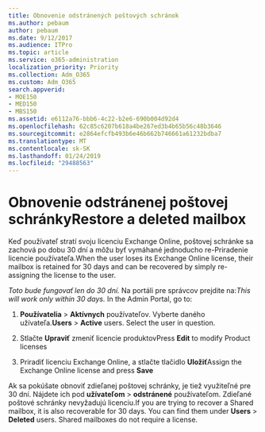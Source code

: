 ```yaml
---
title: Obnovenie odstránených poštových schránok
ms.author: pebaum
author: pebaum
ms.date: 9/12/2017
ms.audience: ITPro
ms.topic: article
ms.service: o365-administration
localization_priority: Priority
ms.collection: Adm_O365
ms.custom: Adm_O365
search.appverid:
- MOE150
- MED150
- MBS150
ms.assetid: e6112a76-bbb6-4c22-b2e6-690b004d92d4
ms.openlocfilehash: 62c85c6207b618a4be267ed3b4b65b56c48b3646
ms.sourcegitcommit: e2864efcfb493b6e46b662b746661a61232bdba7
ms.translationtype: MT
ms.contentlocale: sk-SK
ms.lasthandoff: 01/24/2019
ms.locfileid: "29488563"
---
```

# <a name="restore-a-deleted-mailbox"></a><span data-ttu-id="a275e-102">Obnovenie odstránenej poštovej schránky</span><span class="sxs-lookup"><span data-stu-id="a275e-102">Restore a deleted mailbox</span></span>

<span data-ttu-id="a275e-103">Keď používateľ stratí svoju licenciu Exchange Online, poštovej schránke sa zachová po dobu 30 dní a môžu byť vymáhané jednoducho re-Priradenie licencie používateľa.</span><span class="sxs-lookup"><span data-stu-id="a275e-103">When the user loses its Exchange Online license, their mailbox is retained for 30 days and can be recovered by simply re-assigning the license to the user.</span></span>
  
 <span data-ttu-id="a275e-p101">*Toto bude fungovať len do 30 dní.*  Na portáli pre správcov prejdite na:</span><span class="sxs-lookup"><span data-stu-id="a275e-p101">*This will work only within 30 days.*  In the Admin Portal, go to:</span></span> 
  
1. <span data-ttu-id="a275e-p102">**Používatelia** \> **Aktívnych** používateľov. Vyberte daného užívateľa.</span><span class="sxs-lookup"><span data-stu-id="a275e-p102">**Users** \> **Active** users. Select the user in question.</span></span> 
    
2. <span data-ttu-id="a275e-108">Stlačte **Upraviť** zmeniť licencie produktov</span><span class="sxs-lookup"><span data-stu-id="a275e-108">Press **Edit** to modify Product licenses</span></span> 
    
3. <span data-ttu-id="a275e-109">Priradiť licenciu Exchange Online, a stlačte tlačidlo **Uložiť**</span><span class="sxs-lookup"><span data-stu-id="a275e-109">Assign the Exchange Online license and press **Save**</span></span>
    
<span data-ttu-id="a275e-p103">Ak sa pokúšate obnoviť zdieľanej poštovej schránky, je tiež využiteľné pre 30 dní. Nájdete ich pod **užívateľom** \> **odstránené** používateľom. Zdieľané poštové schránky nevyžadujú licenciu.</span><span class="sxs-lookup"><span data-stu-id="a275e-p103">If you are trying to recover a Shared mailbox, it is also recoverable for 30 days. You can find them under **Users** \> **Deleted** users. Shared mailboxes do not require a license.</span></span> 
  

